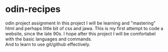 # odin-recipes
odin project assignment
In this project I will be learning and "mastering" html and perhaps little 
bit of css and jawa.
This is my first attempt to code a website, since the late 90s.
I hope after this project I will be comfortabel with the basic languages 
and commands.  
And to learn to use git/github effectively.
